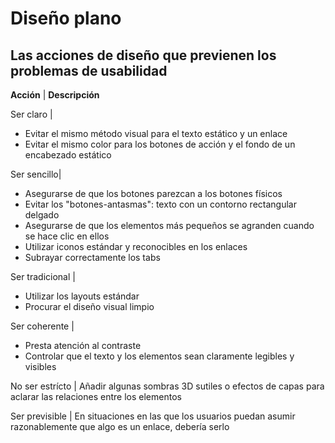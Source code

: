 # Diseño plano
## Las acciones de diseño que previenen los problemas de usabilidad

**Acción** | **Descripción**

Ser claro | <ul><li>Evitar el mismo método visual para el texto estático y un enlace </li><li>Evitar el mismo color para los botones de acción y el fondo de un encabezado estático</li></ul>

Ser sencillo| <ul><li>Asegurarse de que los botones parezcan a los botones físicos</li><li>Evitar los "botones-antasmas": texto con un contorno rectangular delgado</li><li>Asegurarse de que los elementos más pequeños se agranden cuando se hace clic en ellos</li><li>Utilizar iconos estándar y reconocibles en los enlaces</li><li>Subrayar correctamente los tabs</li></ul>

Ser tradicional | <ul><li>Utilizar los layouts estándar</li><li>Procurar el diseño visual limpio</li></ul>

Ser coherente | <ul><li>Presta atención al contraste</li><li>Controlar que el texto y los elementos sean claramente legibles y visibles</li></ul>

No ser estrícto | Añadir algunas sombras 3D sutiles o efectos de capas para aclarar las relaciones entre los elementos

Ser previsible | En situaciones en las que los usuarios puedan asumir razonablemente que algo es un enlace, debería serlo